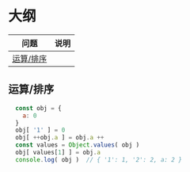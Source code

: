 大纲
=

| 问题 | 说明 |
|---|---|
| [运算/排序](./questions.md#运算/排序) |  |


## 运算/排序
```js
  const obj = {
    a: 0
  }
  obj[ '1' ] = 0
  obj[ ++obj.a ] = obj.a ++
  const values = Object.values( obj )
  obj[ values[1] ] = obj.a
  console.log( obj )  // { '1': 1, '2': 2, a: 2 }
```